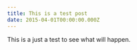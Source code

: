 ```yaml
---
title: This is a test post
date: 2015-04-01T00:00:00.000Z
---
```


This is a just a test to see what will happen.